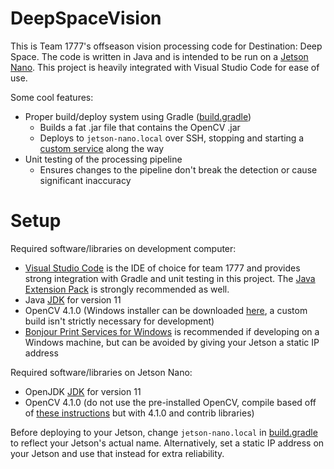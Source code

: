 # DeepSpaceVision

This is Team 1777's offseason vision processing code for Destination: Deep Space. The code is written in Java and is intended to be run on a [Jetson Nano](https://developer.nvidia.com/embedded/jetson-nano-developer-kit). This project is heavily integrated with Visual Studio Code for ease of use.

Some cool features:

- Proper build/deploy system using Gradle ([build.gradle](https://github.com/1777TheVikings/DeepSpaceVision/blob/master/build.gradle))
    - Builds a fat .jar file that contains the OpenCV .jar
    - Deploys to `jetson-nano.local` over SSH, stopping and starting a [custom service](https://github.com/1777TheVikings/DeepSpaceVision/blob/master/src/main/resources/vision-code.service) along the way
- Unit testing of the processing pipeline
    - Ensures changes to the pipeline don't break the detection or cause significant inaccuracy

# Setup

Required software/libraries on development computer:

- [Visual Studio Code](https://code.visualstudio.com/) is the IDE of choice for team 1777 and provides strong integration with Gradle and unit testing in this project. The [Java Extension Pack](https://marketplace.visualstudio.com/items?itemName=vscjava.vscode-java-pack) is strongly recommended as well.
- Java [JDK](https://www.oracle.com/technetwork/java/javase/downloads/jdk11-downloads-5066655.html) for version 11
- OpenCV 4.1.0 (Windows installer can be downloaded [here](https://opencv.org/releases/), a custom build isn't strictly necessary for development)
- [Bonjour Print Services for Windows](https://support.apple.com/kb/dl999) is recommended if developing on a Windows machine, but can be avoided by giving your Jetson a static IP address

Required software/libraries on Jetson Nano:

- OpenJDK [JDK](https://packages.ubuntu.com/bionic/openjdk-11-jdk) for version 11
- OpenCV 4.1.0 (do not use the pre-installed OpenCV, compile based off of [these instructions](https://jkjung-avt.github.io/opencv-on-nano/) but with 4.1.0 and contrib libraries)

Before deploying to your Jetson, change `jetson-nano.local` in [build.gradle](https://github.com/1777TheVikings/DeepSpaceVision/blob/master/build.gradle) to reflect your Jetson's actual name. Alternatively, set a static IP address on your Jetson and use that instead for extra reliability.
